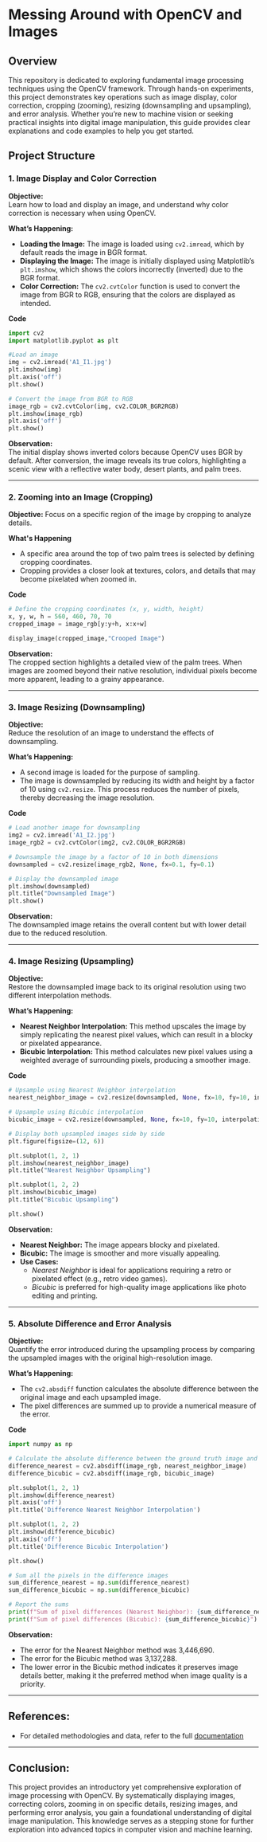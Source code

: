 # Messing Around with OpenCV and Images

## Overview
This repository is dedicated to exploring fundamental image processing techniques using the OpenCV framework. Through hands-on experiments, this project demonstrates key operations such as image display, color correction, cropping (zooming), resizing (downsampling and upsampling), and error analysis. Whether you’re new to machine vision or seeking practical insights into digital image manipulation, this guide provides clear explanations and code examples to help you get started.

## Project Structure

### 1. Image Display and Color Correction
**Objective:**  
Learn how to load and display an image, and understand why color correction is necessary when using OpenCV.

**What’s Happening:**  
- **Loading the Image:** The image is loaded using `cv2.imread`, which by default reads the image in BGR format.  
- **Displaying the Image:** The image is initially displayed using Matplotlib’s `plt.imshow`, which shows the colors incorrectly (inverted) due to the BGR format.  
- **Color Correction:** The `cv2.cvtColor` function is used to convert the image from BGR to RGB, ensuring that the colors are displayed as intended.

**Code**
```python
import cv2
import matplotlib.pyplot as plt

#Load an image
img = cv2.imread('A1_I1.jpg')
plt.imshow(img)
plt.axis('off')
plt.show()

# Convert the image from BGR to RGB
image_rgb = cv2.cvtColor(img, cv2.COLOR_BGR2RGB)
plt.imshow(image_rgb)
plt.axis('off')
plt.show()
```

 **Observation:** <br>
The initial display shows inverted colors because OpenCV uses BGR by default. After conversion, the image reveals its true colors, highlighting a scenic view with a reflective water body, desert plants, and palm trees.

---

### 2. Zooming into an Image (Cropping)
**Objective:**
Focus on a specific region of the image by cropping to analyze details.

**What's Happening**
- A specific area around the top of two palm trees is selected by defining cropping coordinates.
- Cropping provides a closer look at textures, colors, and details that may become pixelated when zoomed in.

**Code**
```python
# Define the cropping coordinates (x, y, width, height)
x, y, w, h = 560, 460, 70, 70
cropped_image = image_rgb[y:y+h, x:x+w]

display_image(cropped_image,"Crooped Image")
```

**Observation:** <br>
The cropped section highlights a detailed view of the palm trees. When images are zoomed beyond their native resolution, individual pixels become more apparent, leading to a grainy appearance.

---

### 3. Image Resizing (Downsampling)
**Objective:**  
Reduce the resolution of an image to understand the effects of downsampling.

**What’s Happening:**  
- A second image is loaded for the purpose of sampling.  
- The image is downsampled by reducing its width and height by a factor of 10 using `cv2.resize`. This process reduces the number of pixels, thereby decreasing the image resolution.

**Code**
```python
# Load another image for downsampling
img2 = cv2.imread('A1_I2.jpg')
image_rgb2 = cv2.cvtColor(img2, cv2.COLOR_BGR2RGB)

# Downsample the image by a factor of 10 in both dimensions
downsampled = cv2.resize(image_rgb2, None, fx=0.1, fy=0.1)

# Display the downsampled image
plt.imshow(downsampled)
plt.title("Downsampled Image")
plt.show()
```

 **Observation:** <br>
The downsampled image retains the overall content but with lower detail due to the reduced resolution.

---
### 4. Image Resizing (Upsampling)
**Objective:**  
Restore the downsampled image back to its original resolution using two different interpolation methods.

**What’s Happening:**  
- **Nearest Neighbor Interpolation:** This method upscales the image by simply replicating the nearest pixel values, which can result in a blocky or pixelated appearance.
- **Bicubic Interpolation:** This method calculates new pixel values using a weighted average of surrounding pixels, producing a smoother image.

**Code**
```python
# Upsample using Nearest Neighbor interpolation
nearest_neighbor_image = cv2.resize(downsampled, None, fx=10, fy=10, interpolation=cv2.INTER_NEAREST)

# Upsample using Bicubic interpolation
bicubic_image = cv2.resize(downsampled, None, fx=10, fy=10, interpolation=cv2.INTER_CUBIC)

# Display both upsampled images side by side
plt.figure(figsize=(12, 6))

plt.subplot(1, 2, 1)
plt.imshow(nearest_neighbor_image)
plt.title("Nearest Neighbor Upsampling")

plt.subplot(1, 2, 2)
plt.imshow(bicubic_image)
plt.title("Bicubic Upsampling")

plt.show()
```

 **Observation:** <br>
- **Nearest Neighbor:** The image appears blocky and pixelated.
- **Bicubic:** The image is smoother and more visually appealing.
- **Use Cases:**
    - *Nearest Neighbor* is ideal for applications requiring a retro or pixelated effect (e.g., retro video games).
    - *Bicubic* is preferred for high-quality image applications like photo editing and printing.

---
### 5. Absolute Difference and Error Analysis
**Objective:**  
Quantify the error introduced during the upsampling process by comparing the upsampled images with the original high-resolution image.

**What’s Happening:**  
- The `cv2.absdiff` function calculates the absolute difference between the original image and each upsampled image.
- The pixel differences are summed up to provide a numerical measure of the error.

**Code**
```python
import numpy as np

# Calculate the absolute difference between the ground truth image and the upsampled images
difference_nearest = cv2.absdiff(image_rgb, nearest_neighbor_image)
difference_bicubic = cv2.absdiff(image_rgb, bicubic_image)

plt.subplot(1, 2, 1)
plt.imshow(difference_nearest)
plt.axis('off')
plt.title('Difference Nearest Neighbor Interpolation')

plt.subplot(1, 2, 2)
plt.imshow(difference_bicubic)
plt.axis('off')
plt.title('Difference Bicubic Interpolation')

plt.show()

# Sum all the pixels in the difference images
sum_difference_nearest = np.sum(difference_nearest)
sum_difference_bicubic = np.sum(difference_bicubic)

# Report the sums
print(f"Sum of pixel differences (Nearest Neighbor): {sum_difference_nearest}")
print(f"Sum of pixel differences (Bicubic): {sum_difference_bicubic}")
```

 **Observation:** <br>
- The error for the Nearest Neighbor method was 3,446,690.
- The error for the Bicubic method was 3,137,288.
- The lower error in the Bicubic method indicates it preserves image details better, making it the preferred method when image quality is a priority.

---

## References:
- For detailed methodologies and data, refer to the full [documentation](https://github.com/ChinmayAmrutkar/Machine-Vision-Projects/blob/main/Messing_around_with_OpenCV_and_images/Messing_around_with_OpenCV_and_Images.pdf)

---

## Conclusion:
This project provides an introductory yet comprehensive exploration of image processing with OpenCV. By systematically displaying images, correcting colors, zooming in on specific details, resizing images, and performing error analysis, you gain a foundational understanding of digital image manipulation. This knowledge serves as a stepping stone for further exploration into advanced topics in computer vision and machine learning.
